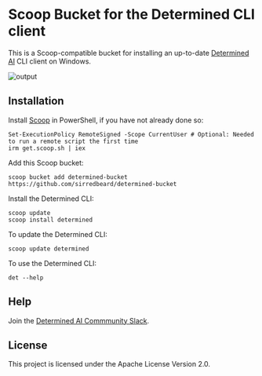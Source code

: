 # Scoop Bucket for the Determined CLI client

This is a Scoop-compatible bucket for installing an up-to-date [Determined AI](https://github.com/determined-ai/determined) CLI client on Windows.

![output](https://user-images.githubusercontent.com/33820650/186774124-61565599-56b6-4dfd-98c7-504c89cba4fc.gif)

## Installation

Install [Scoop](https://scoop.sh/) in PowerShell, if you have not already done so:

```
Set-ExecutionPolicy RemoteSigned -Scope CurrentUser # Optional: Needed to run a remote script the first time
irm get.scoop.sh | iex
```

Add this Scoop bucket:

```
scoop bucket add determined-bucket https://github.com/sirredbeard/determined-bucket
```

Install the Determined CLI:

```
scoop update
scoop install determined
```

To update the Determined CLI:

```
scoop update determined
```

To use the Determined CLI:

```
det --help
```

## Help

Join the [Determined AI Commmunity Slack](https://join.slack.com/t/determined-community/shared_invite/zt-1f4hj60z5-JMHb~wSr2xksLZVBN61g_Q).

## License

This project is licensed under the Apache License Version 2.0.
